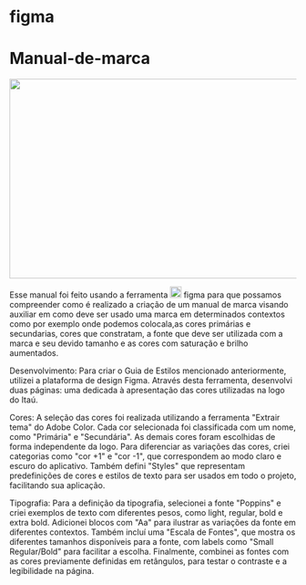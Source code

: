 # figma
# Manual-de-marca

<img src="https://github.com/gabriel-ortolani/Manual-de-marca/blob/main/manual_daMarca.png" width="600" height="350"></img>

Esse manual foi feito usando a ferramenta <a href="https://www.figma.com"><img src="https://cdn.sanity.io/images/599r6htc/regionalized/46a76c802176eb17b04e12108de7e7e0f3736dc6-1024x1024.png?w=804&h=804&q=75&fit=max&auto=format" height="20"></a> figma para que possamos compreender como é realizado a criação de um manual de marca visando auxiliar em como deve ser usado uma marca em determinados contextos como por exemplo onde podemos colocala,as cores primárias e secundarias, cores que constratam, a fonte que deve ser utilizada com a marca e seu devido tamanho e as cores com saturação e brilho aumentados.

Desenvolvimento:
Para criar o Guia de Estilos mencionado anteriormente, utilizei a plataforma de design Figma. Através desta ferramenta, desenvolvi duas páginas: uma dedicada à apresentação das cores utilizadas na logo do Itaú.

Cores: A seleção das cores foi realizada utilizando a ferramenta "Extrair tema" do Adobe Color. Cada cor selecionada foi classificada com um nome, como "Primária" e "Secundária". As demais cores foram escolhidas de forma independente da logo. Para diferenciar as variações das cores, criei categorias como "cor +1" e "cor -1", que correspondem ao modo claro e escuro do aplicativo. Também defini "Styles" que representam predefinições de cores e estilos de texto para ser usados em todo o projeto, facilitando sua aplicação.

Tipografia: Para a definição da tipografia, selecionei a fonte "Poppins" e criei exemplos de texto com diferentes pesos, como light, regular, bold e extra bold. Adicionei blocos com "Aa" para ilustrar as variações da fonte em diferentes contextos. Também incluí uma "Escala de Fontes", que mostra os diferentes tamanhos disponíveis para a fonte, com labels como "Small Regular/Bold" para facilitar a escolha. Finalmente, combinei as fontes com as cores previamente definidas em retângulos, para testar o contraste e a legibilidade na página.
 
